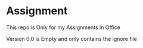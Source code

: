 # Assignment 
This repo is Only for my Assignments in Office

Version 0.0 is Empty  and only contains the ignore file

